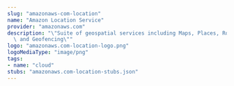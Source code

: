 ```yaml
---
slug: "amazonaws-com-location"
name: "Amazon Location Service"
provider: "amazonaws.com"
description: "\"Suite of geospatial services including Maps, Places, Routes, Tracking,\
  \ and Geofencing\""
logo: "amazonaws.com-location-logo.png"
logoMediaType: "image/png"
tags:
- name: "cloud"
stubs: "amazonaws.com-location-stubs.json"
---
```

